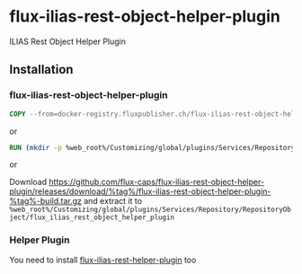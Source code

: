 # flux-ilias-rest-object-helper-plugin

ILIAS Rest Object Helper Plugin

## Installation

### flux-ilias-rest-object-helper-plugin

```dockerfile
COPY --from=docker-registry.fluxpublisher.ch/flux-ilias-rest-object-helper-plugin:%tag% /flux-ilias-rest-object-helper-plugin %web_root%/Customizing/global/plugins/Services/Repository/RepositoryObject/flux_ilias_rest_object_helper_plugin
```

or

```dockerfile
RUN (mkdir -p %web_root%/Customizing/global/plugins/Services/Repository/RepositoryObject/flux_ilias_rest_object_helper_plugin && cd %web_root%/Customizing/global/plugins/Services/Repository/RepositoryObject/flux_ilias_rest_object_helper_plugin && wget -O - https://github.com/flux-caps/flux-ilias-rest-object-helper-plugin/releases/download/%tag%/flux-ilias-rest-object-helper-plugin-%tag%-build.tar.gz | tar -xz --strip-components=1)
```

or

Download https://github.com/flux-caps/flux-ilias-rest-object-helper-plugin/releases/download/%tag%/flux-ilias-rest-object-helper-plugin-%tag%-build.tar.gz and extract it to `%web_root%/Customizing/global/plugins/Services/Repository/RepositoryObject/flux_ilias_rest_object_helper_plugin`

### Helper Plugin

You need to install [flux-ilias-rest-helper-plugin](https://github.com/flux-caps/flux-ilias-rest-helper-plugin) too
